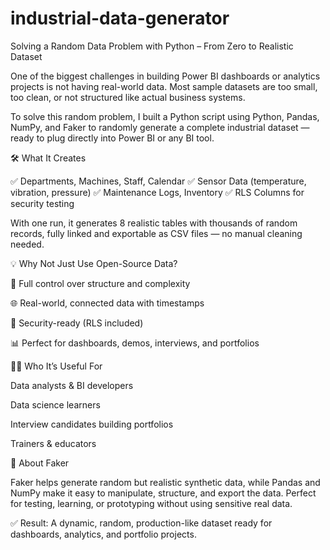 # industrial-data-generator
Solving a Random Data Problem with Python – From Zero to Realistic Dataset

One of the biggest challenges in building Power BI dashboards or analytics projects is not having real-world data. Most sample datasets are too small, too clean, or not structured like actual business systems.

To solve this random problem, I built a Python script using Python, Pandas, NumPy, and Faker to randomly generate a complete industrial dataset — ready to plug directly into Power BI or any BI tool.

🛠️ What It Creates

✅ Departments, Machines, Staff, Calendar
✅ Sensor Data (temperature, vibration, pressure)
✅ Maintenance Logs, Inventory
✅ RLS Columns for security testing

With one run, it generates 8 realistic tables with thousands of random records, fully linked and exportable as CSV files — no manual cleaning needed.

💡 Why Not Just Use Open-Source Data?

🔧 Full control over structure and complexity

🌐 Real-world, connected data with timestamps

🔐 Security-ready (RLS included)

📊 Perfect for dashboards, demos, interviews, and portfolios

👨‍💻 Who It’s Useful For

Data analysts & BI developers

Data science learners

Interview candidates building portfolios

Trainers & educators

🤖 About Faker

Faker helps generate random but realistic synthetic data, while Pandas and NumPy make it easy to manipulate, structure, and export the data. Perfect for testing, learning, or prototyping without using sensitive real data.

✅ Result: A dynamic, random, production-like dataset ready for dashboards, analytics, and portfolio projects.
